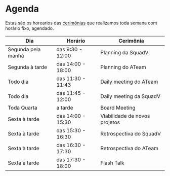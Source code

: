 # Agenda

Estas são os horearios das [cerimônias](./ceremonies.md) que realizamos toda semana com horário fixo, agendado.

| Dia                | Horário           | Cerimônia                      |
| ------------------ | ----------------- | ------------------------------ |
| Segunda pela manhã | das 9:30 - 12:00  | Planning da SquadV             |
| Segunda à tarde    | das 14:00 - 18:00 | Planning do ATeam              |
| Todo dia           | das 11:30 - 11:43 | Daily meeting do ATeam         |
| Todo dia           | das 11:45 - 12:00 | Daily meeting da SquadV        |
| Toda Quarta        | a tarde           | Board Meeting                  |
| Sexta à tarde      | das 14:00 - 15:30 | Viabilidade de novos projetos  |
| Sexta à tarde      | das 15:30 - 16:30 | Retrospectiva do SquadV        |
| Sexta à tarde      | das 16:30 - 17:30 | Retrospectiva do ATeam         |
| Sexta à tarde      | das 17:30 - 18:00 | Flash Talk                     |
